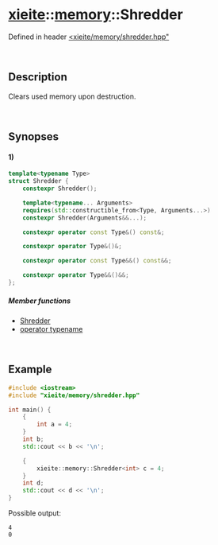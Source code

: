 # [xieite](../../xieite.md)\:\:[memory](../../memory.md)\:\:Shredder
Defined in header [<xieite/memory/shredder.hpp"](../../../include/xieite/memory/shredder.hpp)

&nbsp;

## Description
Clears used memory upon destruction.

&nbsp;

## Synopses
#### 1)
```cpp
template<typename Type>
struct Shredder {
    constexpr Shredder();

    template<typename... Arguments>
    requires(std::constructible_from<Type, Arguments...>)
    constexpr Shredder(Arguments&&...);

    constexpr operator const Type&() const&;

    constexpr operator Type&()&;

    constexpr operator const Type&&() const&&;

    constexpr operator Type&&()&&;
};
```
##### Member functions
- [Shredder](./structures/shredder/1/operators/constructor.md)
- [operator typename](./structures/shredder/1/operators/cast.md)

&nbsp;

## Example
```cpp
#include <iostream>
#include "xieite/memory/shredder.hpp"

int main() {
    {
        int a = 4;
    }
    int b;
    std::cout << b << '\n';

    {
        xieite::memory::Shredder<int> c = 4;
    }
    int d;
    std::cout << d << '\n';
}
```
Possible output:
```
4
0
```
